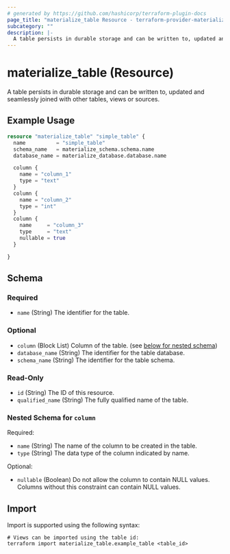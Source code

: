 ```yaml
---
# generated by https://github.com/hashicorp/terraform-plugin-docs
page_title: "materialize_table Resource - terraform-provider-materialize"
subcategory: ""
description: |-
  A table persists in durable storage and can be written to, updated and seamlessly joined with other tables, views or sources.
---
```


# materialize_table (Resource)

A table persists in durable storage and can be written to, updated and seamlessly joined with other tables, views or sources.

## Example Usage

```terraform
resource "materialize_table" "simple_table" {
  name          = "simple_table"
  schema_name   = materialize_schema.schema.name
  database_name = materialize_database.database.name

  column {
    name = "column_1"
    type = "text"
  }
  column {
    name = "column_2"
    type = "int"
  }
  column {
    name     = "column_3"
    type     = "text"
    nullable = true
  }

}
```

<!-- schema generated by tfplugindocs -->
## Schema

### Required

- `name` (String) The identifier for the table.

### Optional

- `column` (Block List) Column of the table. (see [below for nested schema](#nestedblock--column))
- `database_name` (String) The identifier for the table database.
- `schema_name` (String) The identifier for the table schema.

### Read-Only

- `id` (String) The ID of this resource.
- `qualified_name` (String) The fully qualified name of the table.

<a id="nestedblock--column"></a>
### Nested Schema for `column`

Required:

- `name` (String) The name of the column to be created in the table.
- `type` (String) The data type of the column indicated by name.

Optional:

- `nullable` (Boolean) Do not allow the column to contain NULL values. Columns without this constraint can contain NULL values.

## Import

Import is supported using the following syntax:

```shell
# Views can be imported using the table id:
terraform import materialize_table.example_table <table_id>
```
